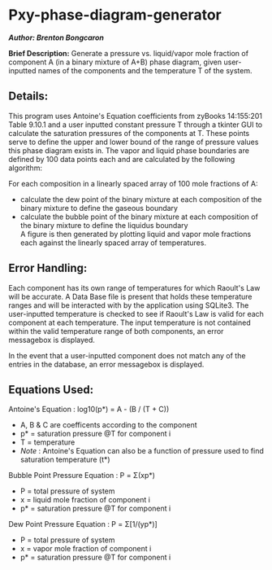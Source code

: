 # Pxy-phase-diagram-generator
***Author: Brenton Bongcaron***

**Brief Description:**
Generate a pressure vs. liquid/vapor mole fraction of component A (in a binary mixture of A+B) phase diagram, given user-inputted names of the components 
and the temperature T of the system.
## **Details:**  
This program uses Antoine's Equation coefficients from zyBooks 14:155:201 Table 9.10.1 and a user inputted constant pressure T through a tkinter GUI
to calculate the saturation pressures of the components at T. These points serve to define the upper and lower bound of the range of pressure values
this phase diagram exists in. The vapor and liquid phase boundaries are defined by 100 data points each and are calculated by the following algorithm:
  
For each composition in a linearly spaced array of 100 mole fractions of A:   
  - calculate the dew point of the binary mixture at each composition of the binary mixture to define the gaseous boundary  
  - calculate the bubble point of the binary mixture at each composition of the binary mixture to define the liquidus boundary  
A figure is then generated by plotting liquid and vapor mole fractions each against the linearly spaced array of temperatures.  
## **Error Handling:**  
Each component has its own range of temperatures for which Raoult's Law will be accurate. A Data Base file is present that holds these temperature ranges
and will be interacted with by the application using SQLite3. The user-inputted temperature is checked to see if Raoult's Law is valid for each component 
at each temperature. The input temperature is not contained within the valid temperature range of both components, an error messagebox is displayed.  
  
In the event that a user-inputted component does not match any of the entries in the database, an error messagebox is displayed.
## **Equations Used:**  
Antoine's Equation : log10(p*) = A - (B / (T + C))  
  - A, B & C are coefficents according to the component  
  - p* = saturation pressure @T for component i  
  - T = temperature  
  - *Note* : Antoine's Equation can also be a function of pressure used to find saturation temperature (t*)  
  
Bubble Point Pressure Equation : P = Σ(xp*)  
  - P = total pressure of system
  - x = liquid mole fraction of component i
  - p* = saturation pressure @T for component i  
    
Dew Point Pressure Equation : P = Σ[1/(yp*)]  
  - P = total pressure of system
  - x = vapor mole fraction of component i
  - p* = saturation pressure @T for component i
  
